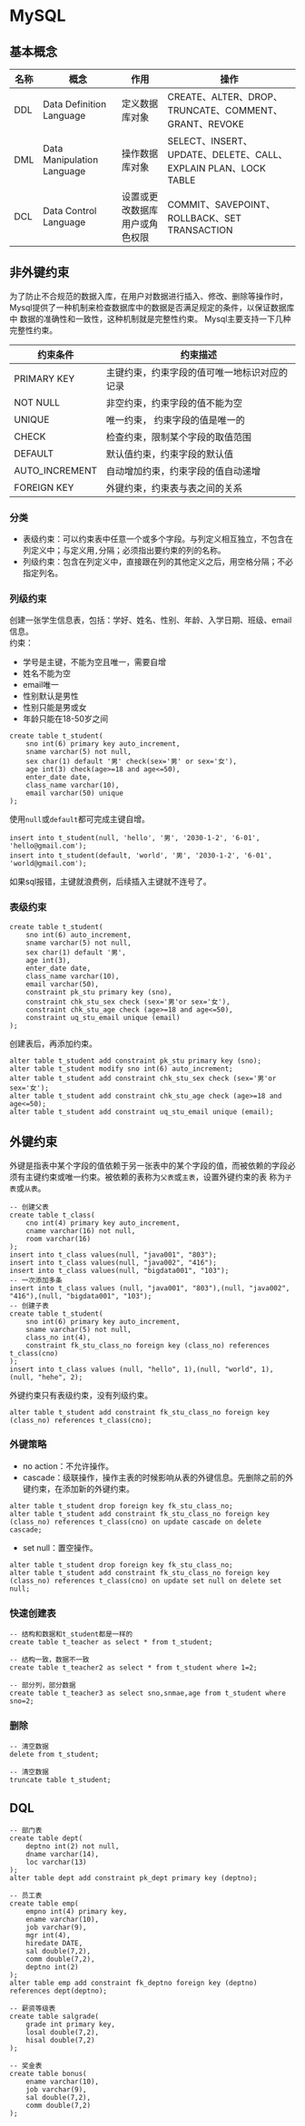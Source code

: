 # MySQL
## 基本概念

| 名称  | 概念                         | 作用              | 操作                                                       |
|-----|----------------------------|-----------------|----------------------------------------------------------|
| DDL | Data Definition Language   | 定义数据库对象         | CREATE、ALTER、DROP、TRUNCATE、COMMENT、GRANT、REVOKE          |
| DML | Data Manipulation Language | 操作数据库对象         | SELECT、INSERT、UPDATE、DELETE、CALL、EXPLAIN PLAN、LOCK TABLE |
| DCL | Data Control Language      | 设置或更改数据库用户或角色权限 | COMMIT、SAVEPOINT、ROLLBACK、SET TRANSACTION                |

## 非外键约束
为了防止不合规范的数据入库，在用户对数据进行插入、修改、删除等操作时，Mysql提供了一种机制来检查数据库中的数据是否满足规定的条件，以保证数据库中
数据的准确性和一致性，这种机制就是完整性约束。 Mysql主要支持一下几种完整性约束。

| 约束条件           | 约束描述                   |
|----------------|------------------------|
| PRIMARY KEY    | 主键约束，约束字段的值可唯一地标识对应的记录 |
| NOT NULL       | 非空约束，约束字段的值不能为空        |
| UNIQUE         | 唯一约束， 约束字段的值是唯一的       |
| CHECK          | 检查约束，限制某个字段的取值范围       |
| DEFAULT        | 默认值约束，约束字段的默认值         |
| AUTO_INCREMENT | 自动增加约束，约束字段的值自动递增      |
| FOREIGN KEY    | 外键约束，约束表与表之间的关系        |

### 分类
* 表级约束：可以约束表中任意一个或多个字段。与列定义相互独立，不包含在列定义中；与定义用`,`分隔；必须指出要约束的列的名称。
* 列级约束：包含在列定义中，直接跟在列的其他定义之后，用空格分隔；不必指定列名。
### 列级约束
创建一张学生信息表，包括：学好、姓名、性别、年龄、入学日期、班级、email信息。  
约束：
* 学号是主键，不能为空且唯一，需要自增
* 姓名不能为空
* email唯一
* 性别默认是男性
* 性别只能是男或女
* 年龄只能在18-50岁之间
```mysql
create table t_student(
    sno int(6) primary key auto_increment,
    sname varchar(5) not null,
    sex char(1) default '男' check(sex='男' or sex='女'),
    age int(3) check(age>=18 and age<=50),
    enter_date date,
    class_name varchar(10),
    email varchar(50) unique
);
```
使用`null`或`default`都可完成主键自增。
```mysql
insert into t_student(null, 'hello', '男', '2030-1-2', '6-01', 'hello@gmail.com');
insert into t_student(default, 'world', '男', '2030-1-2', '6-01', 'world@gmail.com');
```
如果sql报错，主键就浪费例，后续插入主键就不连号了。
### 表级约束
```mysql
create table t_student(
    sno int(6) auto_increment,
    sname varchar(5) not null,
    sex char(1) default '男',
    age int(3),
    enter_date date,
    class_name varchar(10),
    email varchar(50),
    constraint pk_stu primary key (sno),
    constraint chk_stu_sex check (sex='男'or sex='女'),
    constraint chk_stu_age check (age>=18 and age<=50),
    constraint uq_stu_email unique (email)
);
```
创建表后，再添加约束。
```mysql
alter table t_student add constraint pk_stu primary key (sno);
alter table t_student modify sno int(6) auto_increment;
alter table t_student add constraint chk_stu_sex check (sex='男'or sex='女');
alter table t_student add constraint chk_stu_age check (age>=18 and age<=50);
alter table t_student add constraint uq_stu_email unique (email);
```
## 外键约束
外键是指表中某个字段的值依赖于另一张表中的某个字段的值，而被依赖的字段必须有主键约束或唯一约束。被依赖的表称为`父表`或`主表`，设置外键约束的表
称为`子表`或`从表`。
```mysql
-- 创建父表
create table t_class(
    cno int(4) primary key auto_increment,
    cname varchar(16) not null,
    room varchar(16)
);
insert into t_class values(null, "java001", "803");
insert into t_class values(null, "java002", "416");
insert into t_class values(null, "bigdata001", "103");
-- 一次添加多条
insert into t_class values (null, "java001", "803"),(null, "java002", "416"),(null, "bigdata001", "103");
-- 创建子表
create table t_student(
    sno int(6) primary key auto_increment,
    sname varchar(5) not null,
    class_no int(4),
    constraint fk_stu_class_no foreign key (class_no) references t_class(cno)
);
insert into t_class values (null, "hello", 1),(null, "world", 1),(null, "hehe", 2);
```
外键约束只有表级约束，没有列级约束。
```mysql
alter table t_student add constraint fk_stu_class_no foreign key (class_no) references t_class(cno);
```
### 外键策略
* no action：不允许操作。
* cascade：级联操作，操作主表的时候影响从表的外键信息。先删除之前的外键约束，在添加新的外键约束。
```mysql
alter table t_student drop foreign key fk_stu_class_no;
alter table t_student add constraint fk_stu_class_no foreign key (class_no) references t_class(cno) on update cascade on delete cascade;
```
* set null：置空操作。
```mysql
alter table t_student drop foreign key fk_stu_class_no;
alter table t_student add constraint fk_stu_class_no foreign key (class_no) references t_class(cno) on update set null on delete set null;
```
### 快速创建表
```mysql
-- 结构和数据和t_student都是一样的
create table t_teacher as select * from t_student;

-- 结构一致，数据不一致
create table t_teacher2 as select * from t_student where 1=2;

-- 部分列，部分数据
create table t_teacher3 as select sno,snmae,age from t_student where sno=2;
```
### 删除
```mysql
-- 清空数据
delete from t_student;

-- 清空数据
truncate table t_student;
```
## DQL
```mysql
-- 部门表
create table dept(
    deptno int(2) not null,
    dname varchar(14),
    loc varchar(13)
);
alter table dept add constraint pk_dept primary key (deptno);

-- 员工表
create table emp(
    empno int(4) primary key,
    ename varchar(10),
    job varchar(9),
    mgr int(4),
    hiredate DATE,
    sal double(7,2),
    comm double(7,2),
    deptno int(2)
);
alter table emp add constraint fk_deptno foreign key (deptno) references dept(deptno);

-- 薪资等级表
create table salgrade(
    grade int primary key,
    losal double(7,2),
    hisal double(7,2)
);

-- 奖金表
create table bonus(
    ename varchar(10),
    job varchar(9),
    sal double(7,2),
    comm double(7,2)
);
```